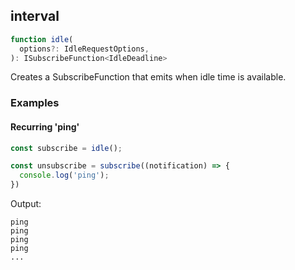 ## interval

```ts
function idle(
  options?: IdleRequestOptions,
): ISubscribeFunction<IdleDeadline>
```

Creates a SubscribeFunction that emits when idle time is available.

### Examples

#### Recurring 'ping'

```ts
const subscribe = idle();

const unsubscribe = subscribe((notification) => {
  console.log('ping');
})
```

Output:

```text
ping
ping
ping
ping
...
```

